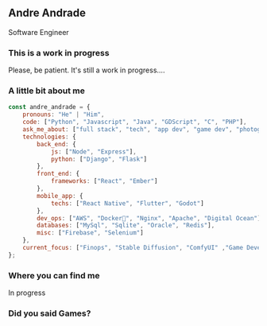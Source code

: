 <h2>Andre Andrade</h2>
<p>Software Engineer</P>

### This is a work in progress
Please, be patient. It's still a work in progress.... 

### A little bit about me

```javascript
const andre_andrade = {
    pronouns: "He" | "Him",
    code: ["Python", "Javascript", "Java", "GDScript", "C", "PHP"],
    ask_me_about: ["full stack", "tech", "app dev", "game dev", "photography"],
    technologies: {
        back_end: {
            js: ["Node", "Express"],
            python: ["Django", "Flask"]
        },
        front_end: {
            frameworks: ["React", "Ember"]
        },
        mobile_app: {
            techs: ["React Native", "Flutter", "Godot"]
        },
        dev_ops: ["AWS", "Docker🐳", "Nginx", "Apache", "Digital Ocean"],
        databases: ["MySql", "Sqlite", "Oracle", "Redis"],
        misc: ["Firebase", "Selenium"]
    },
    current_focus: ["Finops", "Stable Diffusion", "ComfyUI" ,"Game Development"] 
};
```

### Where you can find me
In progress

### Did you said Games? 

